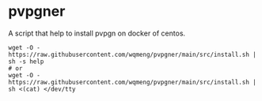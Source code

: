 # pvpgner
A script that help to install pvpgn on docker of centos.
```
wget -O - https://raw.githubusercontent.com/wqmeng/pvpgner/main/src/install.sh | sh -s help
# or
wget -O - https://raw.githubusercontent.com/wqmeng/pvpgner/main/src/install.sh | sh <(cat) </dev/tty
```
